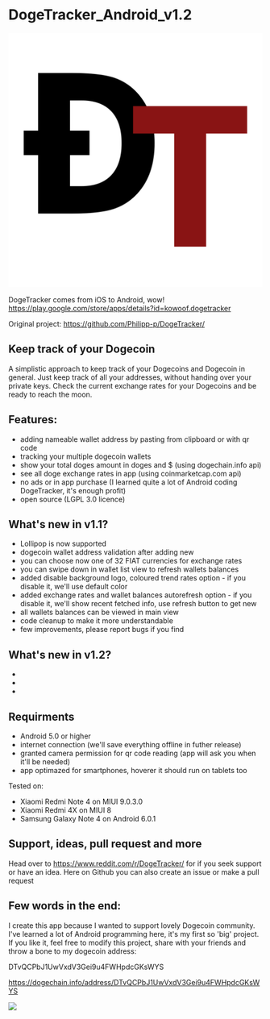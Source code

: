 # DogeTracker_Android_v1.2
<img src="https://github.com/avrland/DogeTracker_Android/blob/master/app/src/main/res/mipmap-mdpi/main_icon.png?raw=true"/>

DogeTracker comes from iOS to Android, wow! 
https://play.google.com/store/apps/details?id=kowoof.dogetracker

Original project: https://github.com/Philipp-p/DogeTracker/

## Keep track of your Dogecoin

A simplistic approach to keep track of your Dogecoins and Dogecoin in general. Just keep track of all your addresses, without handing over your private keys. Check the current exchange rates for your Dogecoins and be ready to reach the moon.

## Features:
* adding nameable wallet address by pasting from clipboard or with qr code
* tracking your multiple dogecoin wallets
* show your total doges amount in doges and $ (using dogechain.info api)
* see all doge exchange rates in app (using coinmarketcap.com api)
* no ads or in app purchase (I learned quite a lot of Android coding DogeTracker, it's enough profit)
* open source (LGPL 3.0 licence)

## What's new in v1.1?
* Lollipop is now supported
* dogecoin wallet address validation after adding new
* you can choose now one of 32 FIAT currencies for exchange rates
* you can swipe down in wallet list view to refresh wallets balances
* added disable background logo, coloured trend rates option - if you disable it, we'll use default color 
* added exchange rates and wallet balances autorefresh option - if you disable it, we'll show recent fetched info, use refresh button to get new
* all wallets balances can be viewed in main view 
* code cleanup to make it more understandable
* few improvements, please report bugs if you find 

## What's new in v1.2?
*
*
*


## Requirments
* Android 5.0 or higher
* internet connection (we'll save everything offline in futher release)
* granted camera permission for qr code reading (app will ask you when it'll be needed)
* app optimazed for smartphones, hoverer it should run on tablets too

Tested on:
- Xiaomi Redmi Note 4 on MIUI 9.0.3.0
- Xiaomi Redmi 4X on MIUI 8
- Samsung Galaxy Note 4 on Android 6.0.1


## Support, ideas, pull request and more
Head over to https://www.reddit.com/r/DogeTracker/ for if you seek support or have an idea. Here on Github you can also create an issue or make a pull request

## Few words in the end:
I create this app because I wanted to support lovely Dogecoin community. I've learned a lot of Android programming here, it's my first so 'big' project. If you like it, feel free to modify this project, share with your friends and throw a bone to my dogecoin address:

DTvQCPbJ1UwVxdV3Gei9u4FWHpdcGKsWYS

https://dogechain.info/address/DTvQCPbJ1UwVxdV3Gei9u4FWHpdcGKsWYS

<img src="https://dogechain.info/api/v1/address/qrcode/DTvQCPbJ1UwVxdV3Gei9u4FWHpdcGKsWYS?raw=true"/>
